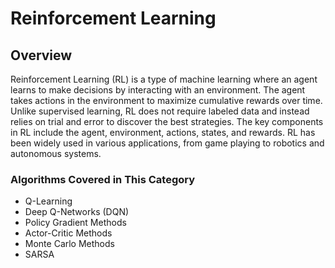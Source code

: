 # Reinforcement Learning
## Overview
Reinforcement Learning (RL) is a type of machine learning where an agent learns to make decisions by interacting with an environment. The agent takes actions in the environment to maximize cumulative rewards over time. Unlike supervised learning, RL does not require labeled data and instead relies on trial and error to discover the best strategies. The key components in RL include the agent, environment, actions, states, and rewards. RL has been widely used in various applications, from game playing to robotics and autonomous systems.

### Algorithms Covered in This Category
* Q-Learning
* Deep Q-Networks (DQN)
* Policy Gradient Methods
* Actor-Critic Methods
* Monte Carlo Methods
* SARSA

